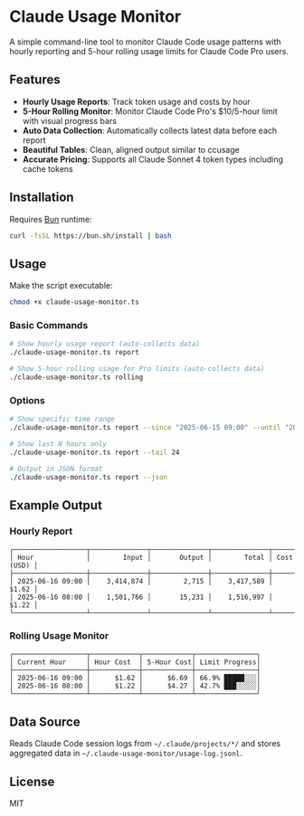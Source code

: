 # Claude Usage Monitor

A simple command-line tool to monitor Claude Code usage patterns with hourly reporting and 5-hour rolling usage limits for Claude Code Pro users.

## Features

- **Hourly Usage Reports**: Track token usage and costs by hour
- **5-Hour Rolling Monitor**: Monitor Claude Code Pro's $10/5-hour limit with visual progress bars
- **Auto Data Collection**: Automatically collects latest data before each report
- **Beautiful Tables**: Clean, aligned output similar to ccusage
- **Accurate Pricing**: Supports all Claude Sonnet 4 token types including cache tokens

## Installation

Requires [Bun](https://bun.sh/) runtime:

```bash
curl -fsSL https://bun.sh/install | bash
```

## Usage

Make the script executable:
```bash
chmod +x claude-usage-monitor.ts
```

### Basic Commands

```bash
# Show hourly usage report (auto-collects data)
./claude-usage-monitor.ts report

# Show 5-hour rolling usage for Pro limits (auto-collects data)
./claude-usage-monitor.ts rolling
```

### Options

```bash
# Show specific time range
./claude-usage-monitor.ts report --since "2025-06-15 09:00" --until "2025-06-16 18:00"

# Show last N hours only
./claude-usage-monitor.ts report --tail 24

# Output in JSON format
./claude-usage-monitor.ts report --json
```

## Example Output

### Hourly Report
```
┌──────────────────┬──────────────┬──────────────┬──────────────┬────────────┐
│ Hour             │        Input │       Output │        Total │ Cost (USD) │
├──────────────────┼──────────────┼──────────────┼──────────────┼────────────┤
│ 2025-06-16 09:00 │    3,414,874 │        2,715 │    3,417,589 │      $1.62 │
│ 2025-06-16 08:00 │    1,501,766 │       15,231 │    1,516,997 │      $1.22 │
└──────────────────┴──────────────┴──────────────┴──────────────┴────────────┘
```

### Rolling Usage Monitor
```
┌──────────────────┬────────────┬────────────┬───────────────┐
│ Current Hour     │ Hour Cost  │ 5-Hour Cost│ Limit Progress│
├──────────────────┼────────────┼────────────┼───────────────┤
│ 2025-06-16 09:00 │      $1.62 │      $6.69 │ 66.9% █████░░░│
│ 2025-06-16 08:00 │      $1.22 │      $4.27 │ 42.7% ███░░░░░│
└──────────────────┴────────────┴────────────┴───────────────┘
```

## Data Source

Reads Claude Code session logs from `~/.claude/projects/*/` and stores aggregated data in `~/.claude-usage-monitor/usage-log.jsonl`.

## License

MIT